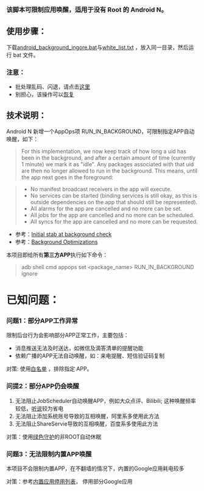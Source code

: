 ### 该脚本可限制应用唤醒，适用于没有 Root 的 Android N。

## 使用步骤：

下载[android_background_ingore.bat](https://raw.githubusercontent.com/Jiangyiqun/android_background_ignore/master/android_background_ignore/android_background_ingore.bat)与[white_list.txt](https://raw.githubusercontent.com/Jiangyiqun/android_background_ignore/master/android_background_ignore/white_list.txt) ，放入同一目录，然后运行 bat 文件。

### 注意： 
- 批处理乱码、闪退，请点击[这里](https://github.com/Jiangyiqun/android_background_ignore/wiki/%E6%89%B9%E5%A4%84%E7%90%86%E4%B9%B1%E7%A0%81,%E9%97%AA%E9%80%80)
- 别担心，该操作可以[恢复](https://github.com/Jiangyiqun/android_background_ignore/wiki/%E5%A6%82%E4%BD%95%E6%81%A2%E5%A4%8D%EF%BC%9F)


## 技术说明：
Android N 新增一个AppOps项 RUN_IN_BACKGROUND，可限制指定APP自动唤醒，如下：

> For this implementation, we now keep track of how long a uid has
> been in the background, and after a certain amount of time
> (currently 1 minute) we mark it as "idle".  Any packages associated
> with that uid are then no longer allowed to run in the background.
> This means, until the app next goes in the foreground:

> - No manifest broadcast receivers in the app will execute.
> - No services can be started (binding services is still okay,
>   as this is outside dependencies on the app that should still
>   be represented).
> - All alarms for the app are cancelled and no more can be set.
> - All jobs for the app are cancelled and no more can be scheduled.
> - All syncs for the app are cancelled and no more can be requested.

- 参考：[Initial stab at background check](https://android.googlesource.com/platform/frameworks/base/+/bef28feba57be7fd6a4d14a85a8229154338b2ed%5E%21/core/java/android/app/AppOpsManager.java)
- 参考：[Background Optimizations](https://developer.android.com/topic/performance/background-optimization.html)

本项目即给所有**第三方APP**执行如下命令：
> adb shell cmd appops set <package_name> RUN_IN_BACKGROUND ignore

# 已知问题：

### 问题1：部分APP工作异常

限制后台行为会影响部分APP正常工作，主要包括：
- 消息推送无法及时送达，如微信及滴答清单的提醒功能
- 依赖广播的APP无法自动唤醒，如：来电提醒、短信验证码复制

对策: 使用[白名单](https://raw.githubusercontent.com/Jiangyiqun/android_background_ignore/master/android_background_ignore/white_list.txt) ，排除指定 APP。

### 问提2：部分APP仍会唤醒

1. 无法阻止JobScheduler自动唤醒APP，例如大众点评、Bilibili; 这种唤醒频率较低，[听说](https://www.zhihu.com/question/24360587)较为省电
2. 无法阻止添加系统账号导致的互相唤醒，阿里系多使用此方法
3. 无法阻止ShareServie导致的互相唤醒，百度系多使用此方法

对策：使用[绿色守护](https://github.com/Jiangyiqun/android_background_ignore/tree/master/greenify)的非ROOT自动休眠

### 问题3：无法限制内置APP唤醒

本项目不会限制内置APP，在不翻墙的情况下，内置的Google应用耗电较多

对策：参考[内置应用停用列表](https://github.com/Jiangyiqun/android_background_ignore/tree/master/disable_google_apps)， 停用部分Google应用
